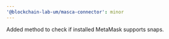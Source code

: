 ```yaml
---
'@blockchain-lab-um/masca-connector': minor
---
```


Added method to check if installed MetaMask supports snaps.
